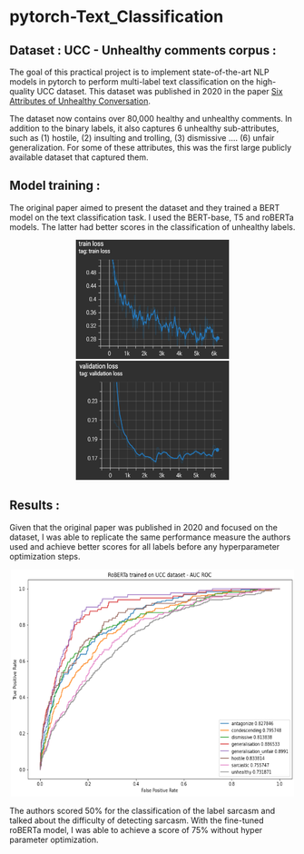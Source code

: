 # pytorch-Text_Classification

## Dataset : UCC - Unhealthy comments corpus :
The goal of this practical project is to implement state-of-the-art NLP models in pytorch to perform multi-label text classification on the high-quality UCC dataset. This dataset was published in 2020 in the paper [Six Attributes of Unhealthy Conversation](https://arxiv.org/abs/2010.07410). 

The dataset now contains over 80,000 healthy and unhealthy comments. In addition to the binary labels, it also captures 6 unhealthy sub-attributes, such as (1) hostile, (2) insulting and trolling, (3) dismissive .... (6) unfair generalization. For some of these attributes, this was the first large publicly available dataset that captured them.

## Model training :
The original paper aimed to present the dataset and they trained a BERT model on the text classification task. I used the BERT-base, T5 and roBERTa models. The latter had better scores in the classification of unhealthy labels.

<p align="center">
<img src="https://github.com/aymanemoataz/pytorch-Text_Classification/blob/main/images/train.png" width="270px" height="210px">
<img src="https://github.com/aymanemoataz/pytorch-Text_Classification/blob/main/images/validation.png" width="270px" height="210px">
</p>



## Results :
Given that the original paper was published in 2020 and focused on the dataset, I was able to replicate the same performance measure the authors used and achieve better scores for all labels before any hyperparameter optimization steps.

<p align="center">
<img src="https://github.com/aymanemoataz/pytorch-Text_Classification/blob/main/images/scores.png" width="500px" height="400px">
</p>

The authors scored 50% for the classification of the label sarcasm and talked about the difficulty of detecting sarcasm. With the fine-tuned roBERTa model, I was able to achieve a score of 75% without hyper parameter optimization.


